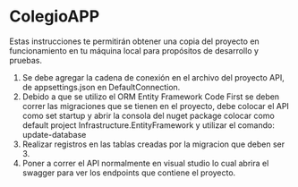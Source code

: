 # ColegioAPP


Estas instrucciones te permitirán obtener una copia del proyecto en funcionamiento en tu máquina local para propósitos de desarrollo y pruebas.

1. Se debe agregar la cadena de conexión en el archivo del proyecto API, de appsettings.json en DefaultConnection.
2. Debido a que se utilizo el ORM Entity Framework Code First se deben correr las migraciones que se tienen en el proyecto, debe colocar el API como set startup 
y abrir la consola del nuget package colocar como default project Infrastructure.EntityFramework y utilizar el comando: update-database
3. Realizar registros en las tablas creadas por la migracion que deben ser 3. 
4. Poner a correr el API normalmente en visual studio lo cual abrira el swagger para ver los endpoints que contiene el proyecto. 
